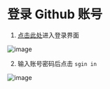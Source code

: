 # 登录 Github 账号

1. [点击此处](https://github.com/login)进入登录界面

![image](https://gitee.com/chiupam/Epidemic/raw/master/toturail/png/login.png)

2. 输入账号密码后点击 `sgin in`

![image](https://gitee.com/chiupam/Epidemic/raw/master/toturail/png/sgin_in.png)
